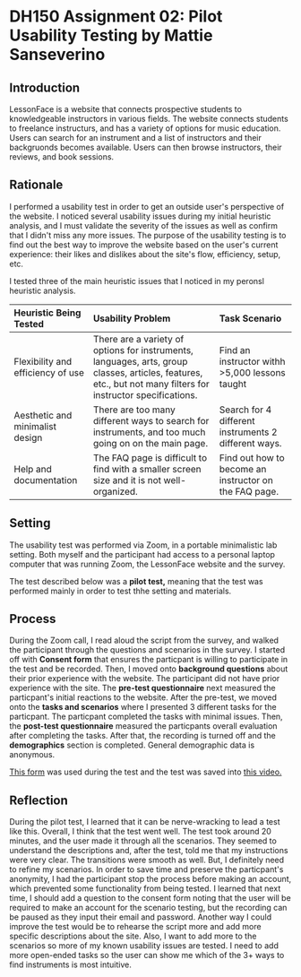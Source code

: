 # DH150 Assignment 02: Pilot Usability Testing by Mattie Sanseverino

## Introduction 
LessonFace is a website that connects prospective students to knowledgeable instructors in various fields. The website connects students to freelance instructurs, and has a variety of options for music education. Users can search for an instrument and a list of instructors and their backgruonds becomes available. Users can then browse instructors, their reviews, and book sessions. 

## Rationale 
I performed a usability test in order to get an outside user's perspective of the website. I noticed several usability issues during my initial heuristic analysis, and I must validate the severity of the issues as well as confirm that I didn't miss any more issues. The purpose of the usability testing is to find out the best way to improve the website based on the user's current experience: their likes and dislikes about the site's flow, efficiency, setup, etc. 

I tested three of the main heuristic issues that I noticed in my peronsl heuristic analysis.

Heuristic Being Tested | Usability Problem  | Task Scenario  |
:--- | :--- | :--- |
Flexibility and efficiency of use |  There are a variety of options for instruments, languages, arts, group classes, articles, features, etc., but not many filters for instructor specifications.  | Find an instructor withh >5,000 lessons taught  | 
Aesthetic and minimalist design  | There are too many different ways to search for instruments, and too much going on on the main page.  | Search for 4 different instruments 2 different ways.  |
Help and documentation  | The FAQ page is difficult to find with a smaller screen size and it is not well-organized.  | Find out how to become an instructor on the FAQ page.  |

## Setting
The usability test was performed via Zoom, in a portable minimalistic lab setting. Both myself and the participant had access to a personal laptop computer that was running Zoom, the LessonFace website and the survey.

The test described below was a **pilot test,** meaning that the test was performed mainly in order to test thhe setting and materials.

## Process
During the Zoom call, I read aloud the script from the survey, and walked the participant through the questions and scenarios in the survey. I started off with **Consent form** that ensures the particpant is willing to participate in the test and be recorded. Then, I moved onto **background questions** about their prior experience with the website. The participant did not have prior experience with the site. The **pre-test questionnaire** next measured the particpant's initial reactions to the website. After the pre-test, we moved onto the **tasks and scenarios** where I presented 3 different tasks for the particpant. The particpant completed the tasks with minimal issues. Then, the **post-test questionnaire** measured the particpants overall evaluation after completing the tasks. After that, the recording is turned off and the **demographics** section is completed. General demographic data is anonymous. 

[This form](https://forms.gle/UwB2LuQRN5CAp1w1A) was used during the test and the test was saved into [this video.](https://drive.google.com/file/d/1LkCKr4lIJ9rFo2OCsGkzsgrZQhqPXt7V/view?usp=sharing)

## Reflection
During the pilot test, I learned that it can be nerve-wracking to lead a test like this. Overall, I think that the test went well. The test took around 20 minutes, and the user made it through all the scenarios. They seemed to understand the descriptions and, after the test, told me that my instructions were very clear. The transitions were smooth as well. But, I definitely need to refine my scenarios. In order to save time and preserve the particpant's anonymity, I had the participant stop the process before making an account, which prevented some functionality from being tested. I learned that next time, I should add a question to the consent form noting that the user will be required to make an account for the scenario testing, but the recording can be paused as they input their email and password. Another way I could improve the test would be to rehearse the script more and add more specific descriptions about the site. Also, I want to add more to the scenarios so more of my known usability issues are tested. I need to add more open-ended tasks so the user can show me which of the 3+ ways to find instruments is most intuitive.

